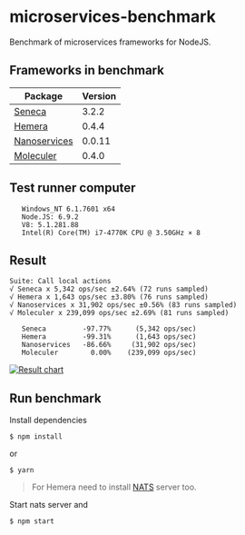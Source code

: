 # microservices-benchmark
Benchmark of microservices frameworks for NodeJS.

## Frameworks in benchmark

| Package | Version |
| ------- | ----- |
| [Seneca](https://github.com/senecajs/seneca) | 3.2.2 |
| [Hemera](https://github.com/hemerajs/hemera) | 0.4.4 |
| [Nanoservices](https://github.com/SuperID/nanoservices) | 0.0.11 |
| [Moleculer](https://github.com/ice-services/moleculer) | 0.4.0 |

## Test runner computer
```
   Windows_NT 6.1.7601 x64
   Node.JS: 6.9.2
   V8: 5.1.281.88
   Intel(R) Core(TM) i7-4770K CPU @ 3.50GHz × 8
```

## Result
```
Suite: Call local actions
√ Seneca x 5,342 ops/sec ±2.64% (72 runs sampled)
√ Hemera x 1,643 ops/sec ±3.80% (76 runs sampled)
√ Nanoservices x 31,902 ops/sec ±0.56% (83 runs sampled)
√ Moleculer x 239,099 ops/sec ±2.69% (81 runs sampled)

   Seneca         -97.77%      (5,342 ops/sec)
   Hemera         -99.31%      (1,643 ops/sec)
   Nanoservices   -86.66%     (31,902 ops/sec)
   Moleculer        0.00%    (239,099 ops/sec)
```
[![Result chart](https://cloud.highcharts.com/images/utideti/800.png)](http://cloud.highcharts.com/show/utideti)

## Run benchmark
Install dependencies
```
$ npm install
```
or
```
$ yarn
```

> For Hemera need to install [NATS](http://nats.io/) server too.

Start nats server and 
```
$ npm start
```